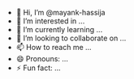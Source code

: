 - 👋 Hi, I’m @mayank-hassija
- 👀 I’m interested in ...
- 🌱 I’m currently learning ...
- 💞️ I’m looking to collaborate on ...
- 📫 How to reach me ...
- 😄 Pronouns: ...
- ⚡ Fun fact: ...

<!---
mayank-hassija/mayank-hassija is a ✨ special ✨ repository because its `README.md` (this file) appears on your GitHub profile.
You can click the Preview link to take a look at your changes.
--->
